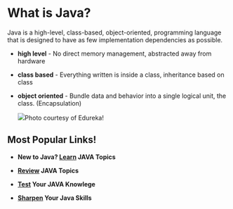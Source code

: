 # What is Java?

Java is a high-level, class-based, object-oriented, programming language that is designed to have as few implementation dependencies as possible. 
 - **high level** - No direct memory management, abstracted away from hardware
 - **class based** - Everything written is inside a class, inheritance based on class
 - **object oriented** - Bundle data and behavior into a single logical unit, the class. (Encapsulation)


   ![](https://miro.medium.com/v2/resize:fit:1400/format:webp/0*lle0HMeRIJkr933h.png)Photo courtesy of Edureka!


## Most Popular Links!

- **New to Java? [Learn](https://github.com/Multi-Site-App-Dev/JAVA/tree/main/Learning%20Materials) JAVA Topics**
  
- **[Review](https://github.com/Multi-Site-App-Dev/JAVA/tree/main/Exercises%3ALabs) JAVA Topics**
  
- **[Test](https://github.com/Multi-Site-App-Dev/JAVA/tree/main/Quiz%20Help) Your JAVA Knowlege**

- **[Sharpen](https://github.com/Multi-Site-App-Dev/JAVA/blob/main/Practice%20Projects/Project_0.md) Your Java Skills**

